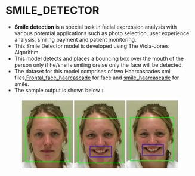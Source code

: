 # SMILE_DETECTOR

- <b> Smile detection</b> is a special task in facial expression analysis with various potential applications such as photo selection, user experience analysis, smiling payment and patient monitoring.
- This Smile Detector model is developed using The Viola-Jones Algorithm.
- This model detects and places a bouncing box over the mouth of the person only if he/she is smiling orelse only the face will be detected.
- The dataset for this model comprises of two Haarcascades xml files,<a href="https://github.com/NAVANEETHELITE/SMILE_DETECTOR/blob/main/SMILE%20DETECTOR/INPUT/haarcascade_frontalface_default.xml">Frontal_face_haarcascade</a> for face and <a href="https://github.com/NAVANEETHELITE/SMILE_DETECTOR/blob/main/SMILE%20DETECTOR/INPUT/haarcascade_smile.xml">smile_haarcascade</a> for smile.
- The sample output is shown below : 
 <p align="center">
  <img src="https://github.com/NAVANEETHELITE/SMILE_DETECTOR/blob/main/SMILE%20DETECTOR/OUTPUT/IMG%201.png" width="85%" title="SMILE DETECTION" alt="SAMPLE OUTPUT">
</p>
